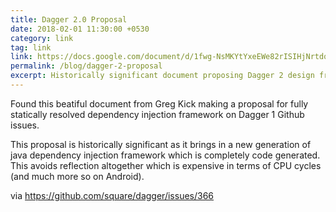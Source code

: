 ```yaml
---
title: Dagger 2.0 Proposal
date: 2018-02-01 11:30:00 +0530
category: link
tag: link
link: https://docs.google.com/document/d/1fwg-NsMKYtYxeEWe82rISIHjNrtdqonfiHgp8-PQ7m8/edit
permalink: /blog/dagger-2-proposal
excerpt: Historically significant document proposing Dagger 2 design from Greg Kick
---
```

Found this beatiful document from Greg Kick making a proposal for fully statically resolved dependency injection framework on Dagger 1 Github issues.

This proposal is historically significant as it brings in a new generation of java dependency injection framework which is completely code generated. This avoids reflection altogether which is expensive in terms of CPU cycles (and much more so on Android).

via <https://github.com/square/dagger/issues/366>
